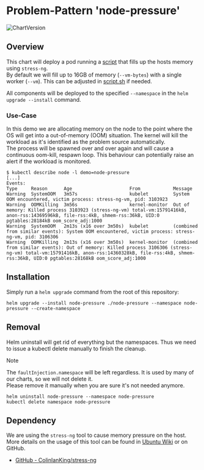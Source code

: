 # Problem-Pattern 'node-pressure'
![ChartVersion](https://img.shields.io/badge/ChartVersion-1.1.0-informational?style=flat)

## Overview
This chart will deploy a pod running a [script](files/script.sh) that fills up the hosts memory using `stress-ng`.\
By default we will fill up to 16GB of memory (`--vm-bytes`) with a single worker (`--vm`). This can be adjusted in [script.sh](files/script.sh) if needed. 

All components will be deployed to the specified `--namespace` in the `helm upgrade --install` command.

### Use-Case
In this demo we are allocating memory on the node to the point where the OS will get into a out-of-memory (OOM) situation. The kernel will kill the workload as it's identified as the problem source automatically.\
The process will be spawned over and over again and will cause a continuous oom-kill, respawn loop. This behaviour can potentially raise an alert if the workload is monitored.

```shell
$ kubectl describe node -l demo=node-pressure
[...]
Events:
Type     Reason      Age                     From            Message
Warning  SystemOOM   3m57s                   kubelet         System OOM encountered, victim process: stress-ng-vm, pid: 3103923
Warning  OOMKilling  3m56s                   kernel-monitor  Out of memory: Killed process 3103923 (stress-ng-vm) total-vm:15791416kB, anon-rss:14369596kB, file-rss:4kB, shmem-rss:36kB, UID:0 pgtables:28184kB oom_score_adj:1000
Warning  SystemOOM   2m13s (x16 over 3m50s)  kubelet         (combined from similar events): System OOM encountered, victim process: stress-ng-vm, pid: 3106306
Warning  OOMKilling  2m13s (x16 over 3m50s)  kernel-monitor  (combined from similar events): Out of memory: Killed process 3106306 (stress-ng-vm) total-vm:15791416kB, anon-rss:14360328kB, file-rss:4kB, shmem-rss:36kB, UID:0 pgtables:28168kB oom_score_adj:1000
  ```

## Installation
Simply run a `helm upgrade` command from the root of this repository:
```shell
helm upgrade --install node-pressure ./node-pressure --namespace node-pressure --create-namespace
```

## Removal
Helm uninstall will get rid of everything but the namespaces. Thus we need to issue a kubectl delete manually to finish the cleanup.
> [!NOTE]  
> The `faultInjection.namespace` will be left regardless. It is used by many of our charts, so we will not delete it.\
> Please remove it manually when you are sure it's not needed anymore. 
```shell
helm uninstall node-pressure --namespace node-pressure
kubectl delete namespace node-pressure
```

## Dependency
We are using the `stress-ng` tool to cause memory pressure on the host. More details on the usage of this tool can be found in [Ubuntu Wiki](https://wiki.ubuntu.com/Kernel/Reference/stress-ng) or on GitHub.

- [GitHub - ColinIanKing/stress-ng](https://github.com/ColinIanKing/stress-ng)